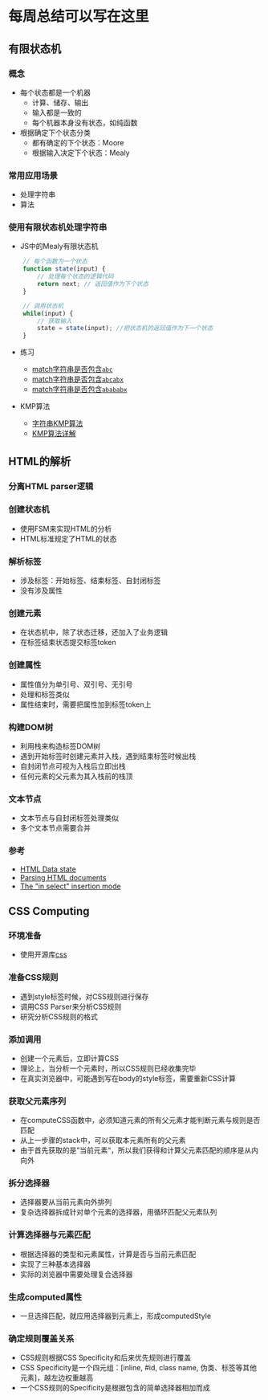 # 每周总结可以写在这里

## 有限状态机

### 概念

- 每个状态都是一个机器
  - 计算、储存、输出
  - 输入都是一致的
  - 每个机器本身没有状态，如纯函数
- 根据确定下个状态分类
  - 都有确定的下个状态：Moore
  - 根据输入决定下个状态：Mealy

### 常用应用场景

- 处理字符串
- 算法

### 使用有限状态机处理字符串

- JS中的Mealy有限状态机

```javascript
    // 每个函数为一个状态
    function state(input) {
        // 处理每个状态的逻辑代码
        return next; // 返回值作为下个状态
    }

    // 调用状态机
    while(input) {
        // 获取输入
        state = state(input); //把状态机的返回值作为下一个状态
    }
```

- 练习
  - [match字符串是否包含`abc`](/week06/match/match_abc.js)
  - [match字符串是否包含`abcabx`](/week06/match/match_abcabx.js)
  - [match字符串是否包含`abababx`](/week06/match/match_abababx.js)

- KMP算法
  - [字符串KMP算法](https://en.wikipedia.org/wiki/Knuth%E2%80%93Morris%E2%80%93Pratt_algorithm)
  - [KMP算法详解](https://zhuanlan.zhihu.com/p/83334559)

## HTML的解析

### 分离HTML parser逻辑

### 创建状态机

- 使用FSM来实现HTML的分析
- HTML标准规定了HTML的状态

### 解析标签

- 涉及标签：开始标签、结束标签、自封闭标签
- 没有涉及属性

### 创建元素

- 在状态机中，除了状态迁移，还加入了业务逻辑
- 在标签结束状态提交标签token

### 创建属性

- 属性值分为单引号、双引号、无引号
- 处理和标签类似
- 属性结束时，需要把属性加到标签token上

### 构建DOM树

- 利用栈来构造标签DOM树
- 遇到开始标签时创建元素并入栈，遇到结束标签时候出栈
- 自封闭节点可视为入栈后立即出栈
- 任何元素的父元素为其入栈前的栈顶

### 文本节点

- 文本节点与自封闭标签处理类似
- 多个文本节点需要合并

### 参考

- [HTML Data state](https://html.spec.whatwg.org/multipage/parsing.html#data-state)
- [Parsing HTML documents](https://html.spec.whatwg.org/multipage/parsing.html#tagopen-state)
- [The "in select" insertion mode](https://html.spec.whatwg.org/multipage/parsing.html#parsing-main-inselect)

## CSS Computing

### 环境准备

- 使用开源库[css](https://github.com/reworkcss/css)

### 准备CSS规则

- 遇到style标签时候，对CSS规则进行保存
- 调用CSS Parser来分析CSS规则
- 研究分析CSS规则的格式

### 添加调用

- 创建一个元素后，立即计算CSS
- 理论上，当分析一个元素时，所以CSS规则已经收集完毕
- 在真实浏览器中，可能遇到写在body的style标签，需要重新CSS计算

### 获取父元素序列

- 在computeCSS函数中，必须知道元素的所有父元素才能判断元素与规则是否匹配
- 从上一步骤的stack中，可以获取本元素所有的父元素
- 由于首先获取的是”当前元素“，所以我们获得和计算父元素匹配的顺序是从内向外

### 拆分选择器

- 选择器要从当前元素向外排列
- 复杂选择器拆成针对单个元素的选择器，用循环匹配父元素队列

### 计算选择器与元素匹配

- 根据选择器的类型和元素属性，计算是否与当前元素匹配
- 实现了三种基本选择器
- 实际的浏览器中需要处理复合选择器

### 生成computed属性

- 一旦选择匹配，就应用选择器到元素上，形成computedStyle

### 确定规则覆盖关系

- CSS规则根据CSS Specificity和后来优先规则进行覆盖
- CSS Specificity是一个四元组：[inline, #id, class name, 伪类、标签等其他元素]，越左边权重越高
- 一个CSS规则的Specificity是根据包含的简单选择器相加而成
